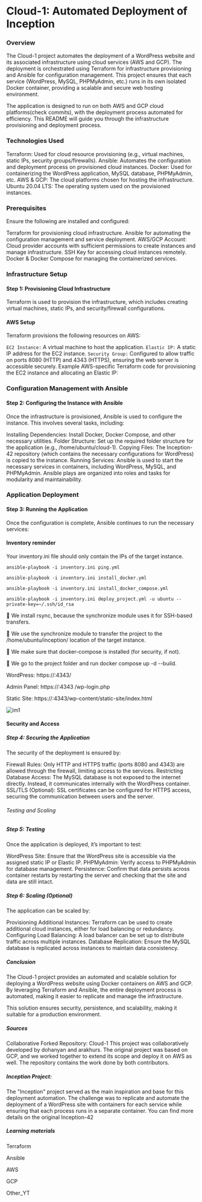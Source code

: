 # Cloud-1: Automated Deployment of Inception
### Overview
The Cloud-1 project automates the deployment of a WordPress website and its associated infrastructure using cloud services (AWS and GCP). The deployment is orchestrated using Terraform for infrastructure provisioning and Ansible for configuration management. This project ensures that each service (WordPress, MySQL, PHPMyAdmin, etc.) runs in its own isolated Docker container, providing a scalable and secure web hosting environment.

The application is designed to run on both AWS and GCP cloud platforms(check commits), with the deployment process automated for efficiency. This README will guide you through the infrastructure provisioning and deployment process.

### Technologies Used
Terraform: Used for cloud resource provisioning (e.g., virtual machines, static IPs, security groups/firewalls).
Ansible: Automates the configuration and deployment process on provisioned cloud instances.
Docker: Used for containerizing the WordPress application, MySQL database, PHPMyAdmin, etc.
AWS & GCP: The cloud platforms chosen for hosting the infrastructure.
Ubuntu 20.04 LTS: The operating system used on the provisioned instances.
### Prerequisites
Ensure the following are installed and configured:

Terraform for provisioning cloud infrastructure.
Ansible for automating the configuration management and service deployment.
AWS/GCP Account: Cloud provider accounts with sufficient permissions to create instances and manage infrastructure.
SSH Key for accessing cloud instances remotely.
Docker & Docker Compose for managing the containerized services.
### Infrastructure Setup
#### Step 1: Provisioning Cloud Infrastructure
Terraform is used to provision the infrastructure, which includes creating virtual machines, static IPs, and security/firewall configurations.

#### AWS Setup
Terraform provisions the following resources on AWS:

```EC2 Instance:``` A virtual machine to host the application.
```Elastic IP:``` A static IP address for the EC2 instance.
```Security Group:``` Configured to allow traffic on ports 8080 (HTTP) and 4343 (HTTPS), ensuring the web server is accessible securely. Example AWS-specific Terraform code for provisioning the EC2 instance and allocating an Elastic IP:
### Configuration Management with Ansible
#### Step 2: Configuring the Instance with Ansible
Once the infrastructure is provisioned, Ansible is used to configure the instance. This involves several tasks, including:

Installing Dependencies: Install Docker, Docker Compose, and other necessary utilities.
Folder Structure: Set up the required folder structure for the application (e.g., /home/ubuntu/cloud-1).
Copying Files: The Inception-42 repository (which contains the necessary configurations for WordPress) is copied to the instance.
Running Services: Ansible is used to start the necessary services in containers, including WordPress, MySQL, and PHPMyAdmin. Ansible plays are organized into roles and tasks for modularity and maintainability.
### Application Deployment
#### Step 3: Running the Application
Once the configuration is complete, Ansible continues to run the necessary services:

#### Inventory reminder

Your inventory.ini file should only contain the IPs of the target instance.

```ansible-playbook -i inventory.ini ping.yml ```

```ansible-playbook -i inventory.ini install_docker.yml ```

```ansible-playbook -i inventory.ini install_docker_compose.yml ```

```ansible-playbook -i inventory.ini deploy_project.yml -u ubuntu --private-key=~/.ssh/id_rsa```

🔧 We install rsync, because the synchronize module uses it for SSH-based transfers.

📁 We use the synchronize module to transfer the project to the /home/ubuntu/inception/ location of the target instance.

🐳 We make sure that docker-compose is installed (for security, if not).

🚀 We go to the project folder and run docker compose up -d --build.

WordPress: https://<your-target-ip>:4343/

Admin Panel: https://<your-target-ip>:4343 /wp-login.php

Static Site: https://<your-target-ip>:4343/wp-content/static-site/index.html

![im1](https://github.com/Sonakhach/WM_2/blob/main/Screenshot%20from%202025-06-30%2023-22-45.png)

#### Security and Access
##### Step 4: Securing the Application
The security of the deployment is ensured by:

Firewall Rules: Only HTTP and HTTPS traffic (ports 8080 and 4343) are allowed through the firewall, limiting access to the services.
Restricting Database Access: The MySQL database is not exposed to the internet directly. Instead, it communicates internally with the WordPress container.
SSL/TLS (Optional): SSL certificates can be configured for HTTPS access, securing the communication between users and the server.

###### Testing and Scaling

##### Step 5: Testing
Once the application is deployed, it’s important to test:

WordPress Site: Ensure that the WordPress site is accessible via the assigned static IP or Elastic IP.
PHPMyAdmin: Verify access to PHPMyAdmin for database management.
Persistence: Confirm that data persists across container restarts by restarting the server and checking that the site and data are still intact.
##### Step 6: Scaling (Optional)
The application can be scaled by:

Provisioning Additional Instances: Terraform can be used to create additional cloud instances, either for load balancing or redundancy.
Configuring Load Balancing: A load balancer can be set up to distribute traffic across multiple instances.
Database Replication: Ensure the MySQL database is replicated across instances to maintain data consistency.
##### Conclusion
The Cloud-1 project provides an automated and scalable solution for deploying a WordPress website using Docker containers on AWS and GCP. By leveraging Terraform and Ansible, the entire deployment process is automated, making it easier to replicate and manage the infrastructure.

This solution ensures security, persistence, and scalability, making it suitable for a production environment.

##### Sources
Collaborative Forked Repository: Cloud-1
This project was collaboratively developed by dohanyan and arakhurs. The original project was based on GCP, and we worked together to extend its scope and deploy it on AWS as well. The repository contains the work done by both contributors.

##### Inception Project:
The "Inception" project served as the main inspiration and base for this deployment automation. The challenge was to replicate and automate the deployment of a WordPress site with containers for each service while ensuring that each process runs in a separate container. You can find more details on the original Inception-42

##### Learning materials
Terraform

Ansible

AWS

GCP

Other_YT
